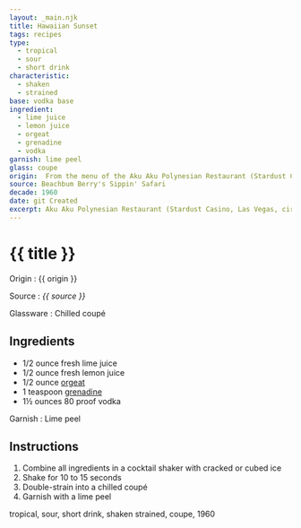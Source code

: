 ```yaml
---
layout: _main.njk
title: Hawaiian Sunset
tags: recipes
type:
  - tropical
  - sour
  - short drink
characteristic:
  - shaken
  - strained
base: vodka base
ingredient:
  - lime juice
  - lemon juice
  - orgeat
  - grenadine
  - vodka
garnish: lime peel
glass: coupe
origin:  From the menu of the Aku Aku Polynesian Restaurant (Stardust Casino, Las Vegas, circa 1930s).
source: Beachbum Berry's Sippin' Safari
decade: 1960
date: git Created
excerpt: Aku Aku Polynesian Restaurant (Stardust Casino, Las Vegas, circa 1930s)
---
```

<!-- markdownlint-disable MD025 -->
# {{ title }}
<!-- markdownlint-enable MD025 -->

Origin
  : {{ origin }}

Source
  : <cite><span data-pagefind-filter="Source">{{ source }}</span></cite>

Glassware
  : Chilled coupé

## Ingredients

* 1/2 ounce fresh lime juice
* 1/2 ounce fresh lemon juice
* 1/2 ounce [orgeat](/mixes/orgeat/)
* 1 teaspoon [grenadine](/mixes/grenadine)
* 1&frac12; ounces 80 proof vodka

Garnish
  : <span data-pagefind-filter="Garnish">Lime peel</span>

## Instructions

1. Combine all ingredients in a cocktail shaker with cracked or cubed ice
2. Shake for 10 to 15 seconds
3. Double-strain into a chilled coupé
4. Garnish with a lime peel

<div
  class="sr-only"
  data-cat[0]="Drink"
  data-type[0]="Tropical"
  data-type[1]="Sour"
  data-type[2]="Short drink"
  data-char[0]="Shaken"
  data-char[1]="Strained"
  data-base[0]="Vodka"
  data-ingredient[0]="Lime juice"
  data-ingredient[1]="Lemon juice"
  data-ingredient[2]="Orgeat"
  data-ingredient[3]="Grenadine"
  data-ingredient[4]="Vodka"
  data-pantry[0]="Lime peel"
  data-juice[0]="Lime juice"
  data-juice[1]="Lemon juice"
  data-syrup[0]="Orgeat"
  data-syrup[1]="Grenadine"
  data-liquor[0]="Vodka"
  data-origin[0]="Stardust Casino, Las Vegas"
  data-origin[1]="Aku Aku Polynesian Restaurant, Las Vegas"
  data-glass[0]="Coupé"
  data-decade[0]="1960"
  data-pagefind-filter="
    Category[data-cat[0]],
    Type[data-type[0]],
    Type[data-type[1]],
    Type[data-type[2]],
    Characteristic[data-char[0]],
    Characteristic[data-char[1]],
    Base[data-base[0]],
    Ingredient[data-ingredient[0]],
    Ingredient[data-ingredient[1]],
    Ingredient[data-ingredient[2]],
    Ingredient[data-ingredient[3]],
    Ingredient[data-ingredient[4]],
    Pantry[data-pantry[0]],
    Juice[data-juice[0]],
    Juice[data-juice[1]],
    Syrup[data-syrup[0]],
    Syrup[data-syrup[1]],
    Liquor[data-liquor[0]],
    Origin[data-origin[0]],
    Origin[data-origin[1]],
    Glassware[data-glass[0]],
    Decade[data-decade[0]]
  "
>
</div>

<div class="keywords" aria-hidden>tropical, sour, short drink, shaken strained, coupe, 1960</div>
